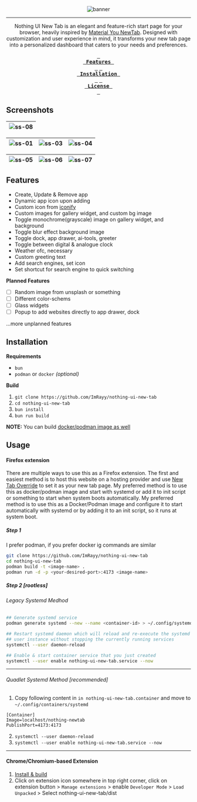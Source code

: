 <div align="center">
<img src="https://ik.imagekit.io/rayshold/projects/nothing-ui-new-tab/banner.png?updatedAt=1735063786358" alt="banner"/> 
<hr/>

<p>Nothing UI New Tab is an elegant and feature-rich start page for your browser, heavily inspired by <a href="https://github.com/XengShi/materialYouNewTab" target="_blank">Material You NewTab</a>. Designed with customization and user experience in mind, it transforms your new tab page into a personalized dashboard that caters to your needs and preferences.</p>

**[<kbd> <br> Features <br> </kbd>](#features)**
**[<kbd> <br> Installation <br> </kbd>](#installation)**
**[<kbd> <br> License <br> </kbd>][License]**

[License]: "https://github.com/ImRayy/nothing-ui-new-tab/blob/main/LICENSE"
</div>

## Screenshots
|![ss-08](https://ik.imagekit.io/rayshold/projects/nothing-ui-new-tab/screenshot-08.png?updatedAt=1735060634920&tr=w-1389%2Ch-692%2Cfo-custom%2Ccm-extract)|
|--|

|![ss-01](https://ik.imagekit.io/rayshold/projects/nothing-ui-new-tab/screenshot-02.png)|![ss-03](https://ik.imagekit.io/rayshold/projects/nothing-ui-new-tab/screenshot-03.png)|![ss-04](https://ik.imagekit.io/rayshold/projects/nothing-ui-new-tab/screenshot-04.png)|
|---|---|---|

|![ss-05](https://ik.imagekit.io/rayshold/projects/nothing-ui-new-tab/screenshot-05.png)|![ss-06](https://ik.imagekit.io/rayshold/projects/nothing-ui-new-tab/screenshot-06.png)|![ss-07](https://ik.imagekit.io/rayshold/projects/nothing-ui-new-tab/screenshot-07.png)|
|---|---|---|

## Features

- Create, Update & Remove app
- Dynamic app icon upon adding
- Custom icon from [iconify](https://icon-sets.iconify.design/)
- Custom images for gallery widget, and custom bg image
- Toggle monochrome(grayscale) image on gallery widget, and background
- Toggle blur effect background image
- Toggle dock, app drawer, ai-tools, greeter
- Toggle between digital & analogue clock
- Weather ofc, necessary
- Custom greeting text
- Add search engines, set icon
- Set shortcut for search engine to quick switching

**Planned Features** 
- [ ] Random image from unsplash or something
- [ ] Different color-schems
- [ ] Glass widgets
- [ ] Popup to add websites directly to app drawer, dock

...more unplanned features

## Installation

**Requirements**

- `bun`
- `podman` or `docker` *(optional)*

**Build** 

1. `git clone https://github.com/ImRayy/nothing-ui-new-tab`
2. `cd nothing-ui-new-tab`
3. `bun install`
4. `bun run build`

**NOTE:** You can build [docker/podman image as well](#step-1) 

## Usage

#### Firefox extension

There are multiple ways to use this as a Firefox extension. The first and easiest method is to host this website on a hosting provider and use [New Tab Override](https://addons.mozilla.org/en-US/firefox/addon/new-tab-override) to set it as your new tab page. My preferred method is to use this as docker/podman image and start with systemd or add it to init script or something to start when system boots automatically. My preferred method is to use this as a Docker/Podman image and configure it to start automatically with systemd or by adding it to an init script, so it runs at system boot.

##### Step 1

I prefer podman, if you prefer docker ig commands are similar

```sh
git clone https://github.com/ImRayy/nothing-ui-new-tab
cd nothing-ui-new-tab
podman build -t <image-name> .
podman run -d -p <your-desired-port>:4173 <image-name> 
```

##### Step 2 [rootless] 


###### Legacy Systemd Medhod

```bash
## Generate systemd service
podman generate systemd --new --name <container-id> > ~/.config/systemd/user/nothing-ui-new-tab.service

## Restart systemd daemon which will reload and re-execute the systemd
## user instance without stopping the currently running services
systemctl --user daemon-reload

## Enable & start container service that you just created
systemctl --user enable nothing-ui-new-tab.service --now
```
___

###### Quadlet Systemd Method [recommended]

1. Copy following content in `in nothing-ui-new-tab.container` and move to `~/.config/containers/systemd`
```container
[Container]
Image=localhost/nothing-newtab
PublishPort=4173:4173
```

2. `systemctl --user daemon-reload`
3. `systemctl --user enable nothing-ui-new-tab.service --now`
___

#### Chrome/Chromium-based Extension

1. [Install & build](#installation)
2. Click on extension icon somewhere in top right corner, click on extension button > `Manage extensions` > enable `Developer Mode`  > `Load Unpacked` > Select nothing-ui-new-tab/dist
